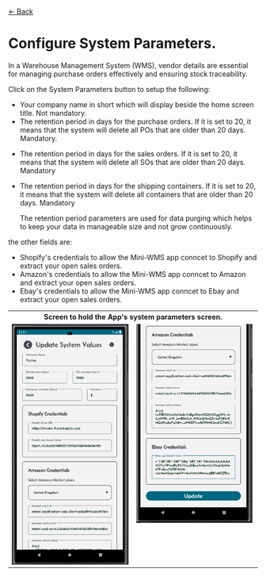 [← Back](miniWMSConfiguration.md)

# Configure System Parameters.

In a Warehouse Management System (WMS), vendor details are essential for managing purchase orders effectively and ensuring stock traceability.

Click on the System Parameters button to setup the following: 
- Your company name in short which will display beside the home screen title. Not mandatory.
- The retention period in days for the purchase orders. If it is set to 20, it means that the system will delete all POs that are older than 20 days. Mandatory.</p>
- The retention period in days for the sales orders. If it is set to 20, it means that the system will delete all SOs that are older than 20 days. Mandatory</p>
- The retention period in days for the shipping containers. If it is set to 20, it means that the system will delete all containers that are older than 20 days. Mandatory</p>
The retention period parameters are used for data purging which helps to keep your data in manageable size and not grow continuously.

the other fields are:
- Shopify's credentials to allow the Mini-WMS app conncet to Shopify and extract your open sales orders.
- Amazon's credentials to allow the Mini-WMS app conncet to Amazon and extract your open sales orders.
- Ebay's credentials to allow the Mini-WMS app conncet to Ebay and extract your open sales orders.
  
<table>
  <tr>
    <th colspan="2">Screen to hold the App's system parameters screen.</th>
  </tr>
  <tr>
    <td style="vertical-align: top;">
      <img src="asset/systemParameters.png" alt="Step 1">
    </td>
    <td style="vertical-align: top;">
      <img src="asset/systemParameters1.png" alt="Step 2">
    </td>
  </tr>
</table>


